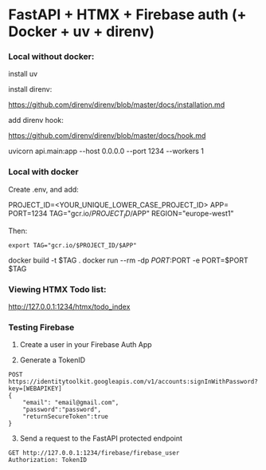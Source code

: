 # FastAPI + HTMX + Firebase auth (+ Docker + uv + direnv)

### Local without docker:

install uv

install direnv:

https://github.com/direnv/direnv/blob/master/docs/installation.md

add direnv hook:

https://github.com/direnv/direnv/blob/master/docs/hook.md

uvicorn api.main:app --host 0.0.0.0 --port 1234 --workers 1

### Local with docker

Create .env, and add:

PROJECT_ID=<YOUR_UNIQUE_LOWER_CASE_PROJECT_ID>
APP=<app name>
PORT=1234
TAG="gcr.io/$PROJECT_ID/$APP"
REGION="europe-west1"

Then:

```
export TAG="gcr.io/$PROJECT_ID/$APP"
```

docker build -t $TAG .
docker run --rm -dp $PORT:$PORT -e PORT=$PORT $TAG


### Viewing HTMX Todo list:

http://127.0.0.1:1234/htmx/todo_index


### Testing Firebase

1. Create a user in your Firebase Auth App

2. Generate a TokenID
```
POST https://identitytoolkit.googleapis.com/v1/accounts:signInWithPassword?key=[WEBAPIKEY]
{
	"email": "email@gmail.com",
	"password":"password",
	"returnSecureToken":true
}
```

3. Send a request to the FastAPI protected endpoint
```
GET http://127.0.0.1:1234/firebase/firebase_user
Authorization: TokenID
```
